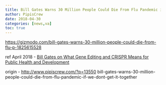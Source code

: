 ```yaml
---
title: Bill Gates Warns 30 Million People Could Die From Flu Pandemic if We Don-t Get It Together
author: PipisCrew
date: 2018-04-30
categories: [news,va]
toc: true
---
```


https://gizmodo.com/bill-gates-warns-30-million-people-could-die-from-flu-p-1825615528

ref April 2018 - [Bill Gates on What Gene Editing and CRISPR Means for Public Health and Development](https://www.foreignaffairs.com/articles/2018-04-10/gene-editing-good)

origin - http://www.pipiscrew.com/?p=13550 bill-gates-warns-30-million-people-could-die-from-flu-pandemic-if-we-dont-get-it-together